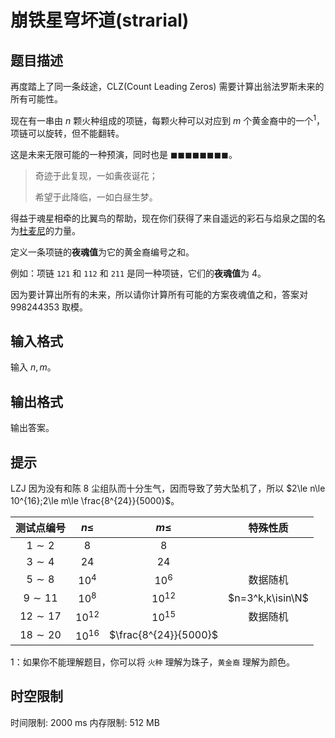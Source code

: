# 崩铁星穹坏道(strarial)

## 题目描述

再度踏上了同一条歧途，CLZ(Count Leading Zeros) 需要计算出翁法罗斯未来的所有可能性。

现在有一串由 $n$ 颗火种组成的项链，每颗火种可以对应到 $m$ 个黄金裔中的一个$^{1}$，项链可以旋转，但不能翻转。

这是未来无限可能的一种预演，同时也是 $\blacksquare\blacksquare\blacksquare\blacksquare\blacksquare\blacksquare\blacksquare\blacksquare$。

> 奇迹于此复现，一如夤夜诞花；
>
> 希望于此降临，一如白昼生梦。

得益于魂星相牵的比翼鸟的帮助，现在你们获得了来自遥远的彩石与焰泉之国的名为[杜麦尼](https://baike.baidu.com/item/%E6%9D%9C%E9%BA%A6%E5%B0%BC/65266951 "希望")的力量。

定义一条项链的**夜魂值**为它的黄金裔编号之和。

例如：项链 `121` 和 `112` 和 `211` 是同一种项链，它们的**夜魂值**为 $4$。

因为要计算出所有的未来，所以请你计算所有可能的方案夜魂值之和，答案对 $998244353$ 取模。

## 输入格式

输入 $n,m$。

## 输出格式

输出答案。

## 提示

LZJ 因为没有和陈 $8$ 尘组队而十分生气，因而导致了劳大坠机了，所以 $2\le n\le 10^{16};2\le m\le \frac{8^{24}}{5000}$。

| 测试点编号  |  $n\le$   |        $m\le$         |     特殊性质     |
| :---------: | :-------: | :-------------------: | :--------------: |
|  $1\sim 2$  |    $8$    |          $8$          |                  |
|  $3\sim 4$  |   $24$    |         $24$          |                  |
|  $5\sim 8$  |  $10^4$   |        $10^6$         |     数据随机     |
| $9\sim 11$  |  $10^8$   |       $10^{12}$       | $n=3^k,k\isin\N$ |
| $12\sim 17$ | $10^{12}$ |       $10^{15}$       |     数据随机     |
| $18\sim 20$ | $10^{16}$ | $\frac{8^{24}}{5000}$ |                  |

1：如果你不能理解题目，你可以将 `火种` 理解为珠子，`黄金裔` 理解为颜色。

## 时空限制

时间限制: 2000 ms
内存限制: 512 MB
